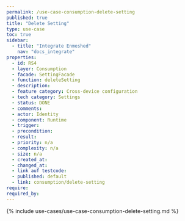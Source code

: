 ```yaml
---
permalink: /use-case-consumption-delete-setting
published: true
title: "Delete Setting"
type: use-case
toc: true
sidebar:
  - title: "Integrate Enmeshed"
    nav: "docs_integrate"
properties:
  - id: RS4
  - layer: Consumption
  - facade: SettingFacade
  - function: deleteSetting
  - description:
  - feature category: Cross-device configuration
  - tech category: Settings
  - status: DONE
  - comments:
  - actor: Identity
  - component: Runtime
  - trigger:
  - precondition:
  - result:
  - priority: n/a
  - complexity: n/a
  - size: n/a
  - created_at:
  - changed_at:
  - link auf testcode:
  - published: default
  - link: consumption/delete-setting
require:
required_by:
---
```


{% include use-cases/use-case-consumption-delete-setting.md %}
